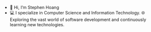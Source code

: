 - 👋 Hi, I’m Stephen Hoang
- 💻 I specialize in Computer Science and Information Technology.
  🌐 Exploring the vast world of software development and continuously learning new technologies.


<!---
babydish/babydish is a ✨ special ✨ repository because its `README.md` (this file) appears on your GitHub profile.
You can click the Preview link to take a look at your changes.
--->
